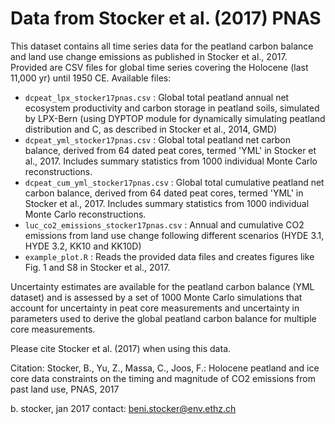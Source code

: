# Data from Stocker et al. (2017) PNAS

This dataset contains all time series data for the peatland carbon balance and land use change emissions as published in Stocker et al., 2017. Provided are CSV files for global time series covering the Holocene (last 11,000 yr) until 1950 CE.
Available files:
- `dcpeat_lpx_stocker17pnas.csv` : Global total peatland annual net ecosystem productivity and carbon storage in peatland soils, simulated by LPX-Bern (using DYPTOP module for dynamically simulating peatland distribution and C, as described in Stocker et al., 2014, GMD)
- `dcpeat_yml_stocker17pnas.csv` : Global total peatland net carbon balance, derived from 64 dated peat cores, termed 'YML' in Stocker et al., 2017. Includes summary statistics from 1000 individual Monte Carlo reconstructions.
- `dcpeat_cum_yml_stocker17pnas.csv` : Global total cumulative peatland net carbon balance, derived from 64 dated peat cores, termed 'YML' in Stocker et al., 2017. Includes summary statistics from 1000 individual Monte Carlo reconstructions.
- `luc_co2_emissions_stocker17pnas.csv` : Annual and cumulative CO2 emissions from land use change following different scenarios (HYDE 3.1, HYDE 3.2, KK10 and KK10D)
- `example_plot.R` : Reads the provided data files and creates figures like Fig. 1 and S8 in Stocker et al., 2017.

Uncertainty estimates are available for the peatland carbon balance (YML dataset) and is assessed by a set of 1000 Monte Carlo simulations that account for uncertainty in peat core measurements and uncertainty in parameters used to derive the global peatland carbon balance for multiple core measurements.

Please cite Stocker et al. (2017) when using this data.

Citation: 
Stocker, B., Yu, Z., Massa, C., Joos, F.: Holocene peatland and ice core data constraints on the timing and magnitude of CO2 emissions from past land use, PNAS, 2017 

b. stocker, jan 2017
contact: beni.stocker@env.ethz.ch

